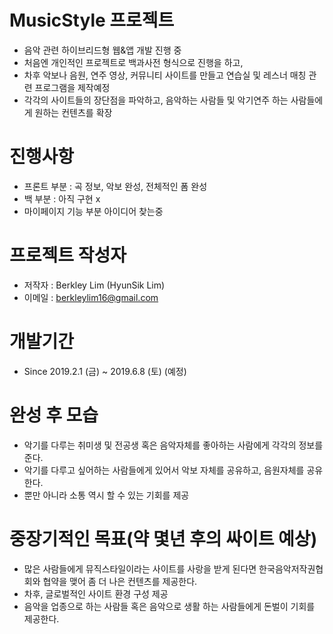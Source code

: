 # MusicStyle 프로젝트
- 음악 관련 하이브리드형 웹&앱 개발 진행 중
- 처음엔 개인적인 프로젝트로 백과사전 형식으로 진행을 하고, 
- 차후 악보나 음원, 연주 영상, 커뮤니티 사이트를 만들고 연습실 및 레스너 매칭 관련 프로그램을 제작예정
- 각각의 사이트들의 장단점을 파악하고, 음악하는 사람들 및 악기연주 하는 사람들에게 원하는 컨텐츠를 확장

# 진행사항
- 프론트 부분 : 곡 정보, 악보 완성, 전체적인 폼 완성
- 백 부분 : 아직 구현 x
- 마이페이지 기능 부분 아이디어 찾는중

# 프로젝트 작성자
- 저작자 : Berkley Lim (HyunSik Lim)
- 이메일 : berkleylim16@gmail.com

# 개발기간 
- Since 2019.2.1 (금) ~ 2019.6.8 (토) (예정)

# 완성 후 모습
- 악기를 다루는 취미생 및 전공생 혹은 음악자체를 좋아하는 사람에게 각각의 정보를 준다.
- 악기를 다루고 싶어하는 사람들에게 있어서 악보 자체를 공유하고, 음원자체를 공유한다.
- 뿐만 아니라 소통 역시 할 수 있는 기회를 제공

# 중장기적인 목표(약 몇년 후의 싸이트 예상)
- 많은 사람들에게 뮤직스타일이라는 사이트를 사랑을 받게 된다면 한국음악저작권협회와 협약을 맺어 좀 더 나은 컨텐츠를 제공한다.
- 차후, 글로벌적인 사이트 환경 구성 제공
- 음악을 업종으로 하는 사람들 혹은 음악으로 생활 하는 사람들에게 돈벌이 기회를 제공한다.